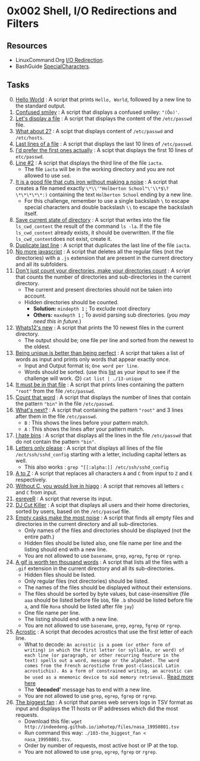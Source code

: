 # 0x002 Shell, I/O Redirections and Filters

## Resources

- LinuxCommand.Org [I/O Redirection](http://linuxcommand.org/lc3_lts0070.php).
- BashGuide [SpecialCharacters](http://mywiki.wooledge.org/BashGuide/SpecialCharacters).

## Tasks

0. [Hello World](./0-hello_world) : A script that prints `Hello, World`, followed by a new line to the standard output.
1. [Confused smiley](./1-confused_smiley) : A script that displays a confused smiley: `"(Ôo)'`.
2. [Let's display a file](./2-hellofile) : A script that displays the content of the `/etc/passwd` file.
3. [What about 2?](./3-twofiles) : A scipt that displays content of `/etc/passwd` and `/etc/hosts`.
4. [Last lines of a file](./4-lastlines) : A script that displays the last 10 lines of `/etc/passwd`.
5. [I'd prefer the first ones actually](./5-firstlines) : A scipt that displays the first 10 lines of `etc/passwd`.
6. [Line #2](./6-third_line) : A script that displays the third line of the file `iacta`.
   - The file `iacta` will be in the working directory and you are not allowed to use `sed`.
7. [It is a good file that cuts iron without making a noise](./7-file) : A script that creates a file named exactly `\*\\'"Holberton School"\'\\*$\?\*\*\*\*\*:)` containing the text `Holberton School` ending by a new line.
   - For this challenge, remember to use a single backslash `\` to escape special characters and double backslash `\\` to escape the backslash itself.
8. [Save current state of directory](./8-cwd_state) : A script that writes into the file `ls_cwd_content` the result of the command `ls -la`. If the file `ls_cwd_content` already exists, it should be overwritten. If the file `ls_cwd_content`does not exist, create it.
9. [Duplicate last line](./9-duplicate_last_line) : A script that duplicates the last line of the file `iacta`.
10. [No more javascript](./10-no_more_js) : A script that deletes all the regular files (not the directories) with a `.js` extension that are present in the current directory and all its subfolders.
11. [Don't just count your directories, make your directories count](./11-directories) : A script that counts the number of directories and sub-directories in the current directory.
    - The current and present directories should not be taken into account.
    - Hidden directories should be counted.
      - **Solution:** `mindepth 1` ; To exclude root directory
      - **Others:** `maxdepth 1` ; To avoid parsing sub directories. (*you may need this in future.*)
12. [Whats12's new](./12-newest_files) : A script that prints the 10 newest files in the current directory.
    - The output should be; one file per line and sorted from the newest to the oldest.
13. [Being unique is better than being perfect](./13-unique) : A script that takes a list of words as input and prints only words that appear exactly once.
    - Input and Output format is; `One word per line`.
    - Words should be sorted. (use this [list](./list) as your input to see if the challenge will work. 😊) `cat list | ./13-unique`
14. [It must be in that file](./14-findthatword) : A script that prints lines containing the pattern `"root"` from the file `/etc/passwd`.
15. [Count that word](./15-countthatword) : A script that displays the number of lines that contain the pattern `"bin"` in the file `/etc/passwd`.
16. [What's next?](./16-whatsnext) : A script that containing the pattern `"root"` and 3 lines after them in the file `/etc/passwd`.
    - `B` : This shows the lines before your pattern match.
    - `A` : This shows the lines after your pattern match.
17. [I hate bins](./17-hidethisword) : A script that displays all the lines in the file `/etc/passwd` that do not contain the pattern `"bin"`.
18. [Letters only please](./18-letteronly) : A script that displays all lines of the file `/ect/ssh/sshd_config` starting with a letter, including capital letters as well.
    - This also works : `grep ^[[:alpha:]] /etc/ssh/sshd_config`
19. [A to Z](./19-AZ) : A script that replaces all characters `A` and `C` from input to `Z` and `E` respectively.
20. [Without C, you would live in hiago](./20-hiago) : A script that removes all letters `c` and `C` from input.
21. [esreveR](./21-reverse) : A script that reverse its input.
22. [DJ Cut Killer](./22-users_and_homes) : A scipt that displays all users and their home directories, sorted by users, based on the `/etc/passwd` file.
23. [Empty casks make the most noise](./100-empty_casks) : A script that finds all empty files and directories in the current directory and all sub-directories.
    - Only names of the files and directories should be displayed (not the entire path.)
    - Hidden files should be listed also, one file name per line and the listing should end with a new line.
    - You are not allowed to use `basename`, `grep`, `egrep`, `fgrep` or `rgrep`.
24. [A gif is worth ten thousand words](./101-gifs) : A script that lists all the files with a `.gif` extension in the current directory and all its sub-directories.
    - Hidden files should be listed.
    - Only regular files (not directories) should be listed.  
    - The names of the files should be displayed without their extensions. 
    - The files should be sorted by byte values, but case-insensitive (file `aaa` should be listed before file `bbb`, file `.b` should be listed before file `a`, and file `Rona` should be listed after file `jay`) 
    - One file name per line. 
    - The listing should end with a new line. 
    - You are not allowed to use `basename`, `grep`, `egrep`, `fgrep` or `rgrep`. 
25. [Acrostic](./102-acrostic) : A script that decodes acrostics that use the first letter of each line.
    - What to decode: `An acrostic is a poem (or other form of writing) in which the first letter (or syllable, or word) of each line (or paragraph, or other recurring feature in the text) spells out a word, message or the alphabet. The word comes from the French acrostiche from post-classical Latin acrostichis). As a form of constrained writing, an acrostic can be used as a mnemonic device to aid memory retrieval.` [Read more here](https://en.wikipedia.org/wiki/Acrostic)
    - The **‘decoded’** message has to end with a new line.
    - You are not allowed to use `grep`, `egrep`, `fgrep` or `rgrep`.
26. [The biggest fan](./103-the_biggest_fan) : A script that parses web servers logs in TSV format as input and displays the 11 hosts or IP addresses which did the most requests.
    - Download this file: `wget http://indeedeng.github.io/imhotep/files/nasa_19950801.tsv`
    - Run command this way: `./103-the_biggest_fan < nasa_19950801.tsv`.
    - Order by number of requests, most active host or IP at the top.
    - You are not allowed to use `grep`, `egrep`, `fgrep` or `rgrep`.

